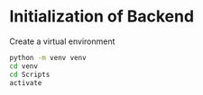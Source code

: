 # Initialization of Backend

Create a virtual environment

```bash
python -m venv venv
cd venv
cd Scripts
activate
```
